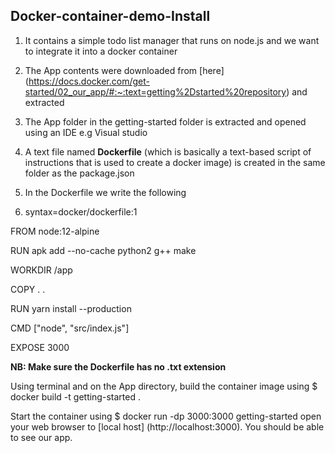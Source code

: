 ## Docker-container-demo-Install

1. It contains a simple todo list manager that runs on node.js and we want to integrate it into a docker container

2. The App contents were downloaded from [here] (https://docs.docker.com/get-started/02_our_app/#:~:text=getting%2Dstarted%20repository) and extracted

3. The App folder in the getting-started folder is extracted and opened using an IDE e.g Visual studio 

4. A text file named **Dockerfile** (which is basically a text-based script of instructions that is used to create a docker image) is created in the same folder as the package.json

5. In the Dockerfile we write the following 

6. syntax=docker/dockerfile:1

FROM node:12-alpine

RUN apk add --no-cache python2 g++ make

WORKDIR /app

COPY . .

RUN yarn install --production

CMD ["node", "src/index.js"]

EXPOSE 3000

**NB: Make sure the Dockerfile has no .txt extension**

Using terminal and on the App directory, build the container image using $ docker build -t getting-started .

Start the container using $ docker run -dp 3000:3000 getting-started
open your web browser to [local host] (http://localhost:3000). You should be able to see our app.

